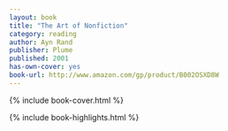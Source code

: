 ```yaml
---
layout: book
title: "The Art of Nonfiction"
category: reading
author: Ayn Rand
publisher: Plume
published: 2001
has-own-cover: yes
book-url: http://www.amazon.com/gp/product/B002OSXD8W
---
```

{% include book-cover.html %}

{% include book-highlights.html %}
